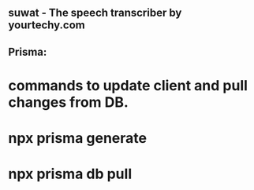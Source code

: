 ## suwat - The speech transcriber by yourtechy.com

## Prisma:
# commands to update client and pull changes from DB.
#   npx prisma generate
#   npx prisma db pull
